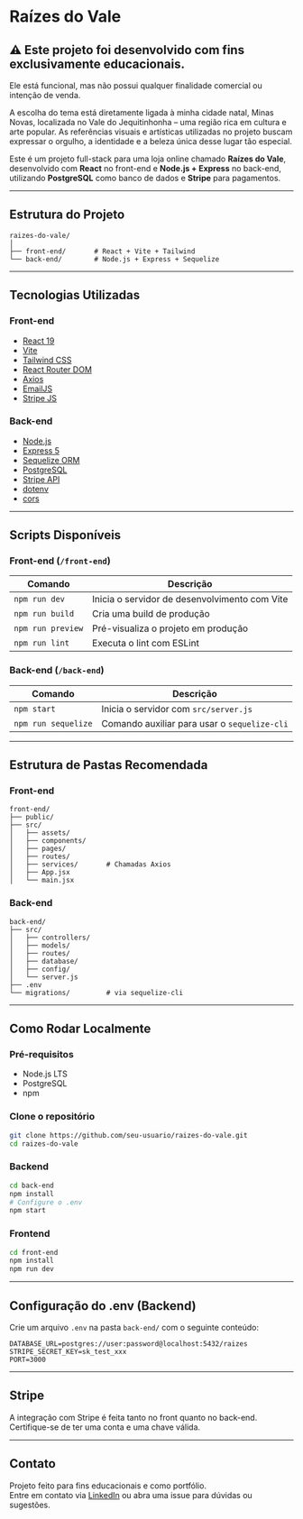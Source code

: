 
# Raízes do Vale

## ⚠️ Este projeto foi desenvolvido com fins exclusivamente educacionais.
Ele está funcional, mas não possui qualquer finalidade comercial ou intenção de venda.

A escolha do tema está diretamente ligada à minha cidade natal, Minas Novas, localizada no Vale do Jequitinhonha – uma região rica em cultura e arte popular.
As referências visuais e artísticas utilizadas no projeto buscam expressar o orgulho, a identidade e a beleza única desse lugar tão especial.

Este é um projeto full-stack para uma loja online chamado **Raízes do Vale**, desenvolvido com **React** no front-end e **Node.js + Express** no back-end, utilizando **PostgreSQL** como banco de dados e **Stripe** para pagamentos.

---

## Estrutura do Projeto

```
raizes-do-vale/
│
├── front-end/       # React + Vite + Tailwind
└── back-end/        # Node.js + Express + Sequelize
```

---

## Tecnologias Utilizadas

### Front-end

- [React 19](https://react.dev/)
- [Vite](https://vitejs.dev/)
- [Tailwind CSS](https://tailwindcss.com/)
- [React Router DOM](https://reactrouter.com/)
- [Axios](https://axios-http.com/)
- [EmailJS](https://www.emailjs.com/)
- [Stripe JS](https://stripe.com/docs/js)

### Back-end

- [Node.js](https://nodejs.org/)
- [Express 5](https://expressjs.com/)
- [Sequelize ORM](https://sequelize.org/)
- [PostgreSQL](https://www.postgresql.org/)
- [Stripe API](https://stripe.com/docs/api)
- [dotenv](https://github.com/motdotla/dotenv)
- [cors](https://github.com/expressjs/cors)

---

## Scripts Disponíveis

### Front-end (`/front-end`)

| Comando         | Descrição                         |
|-----------------|-----------------------------------|
| `npm run dev`   | Inicia o servidor de desenvolvimento com Vite |
| `npm run build` | Cria uma build de produção        |
| `npm run preview` | Pré-visualiza o projeto em produção |
| `npm run lint`  | Executa o lint com ESLint         |

### Back-end (`/back-end`)

| Comando            | Descrição                                     |
|--------------------|-----------------------------------------------|
| `npm start`        | Inicia o servidor com `src/server.js`         |
| `npm run sequelize`| Comando auxiliar para usar o `sequelize-cli`  |

---

## Estrutura de Pastas Recomendada

### Front-end

```
front-end/
├── public/
├── src/
│   ├── assets/
│   ├── components/
│   ├── pages/
│   ├── routes/
│   ├── services/       # Chamadas Axios
│   ├── App.jsx
│   └── main.jsx
```

### Back-end

```
back-end/
├── src/
│   ├── controllers/
│   ├── models/
│   ├── routes/
│   ├── database/
│   ├── config/
│   └── server.js
├── .env
└── migrations/         # via sequelize-cli
```

---

## Como Rodar Localmente

### Pré-requisitos

- Node.js LTS
- PostgreSQL
- npm

### Clone o repositório

```bash
git clone https://github.com/seu-usuario/raizes-do-vale.git
cd raizes-do-vale
```

### Backend

```bash
cd back-end
npm install
# Configure o .env
npm start
```

### Frontend

```bash
cd front-end
npm install
npm run dev
```

---

## Configuração do .env (Backend)

Crie um arquivo `.env` na pasta `back-end/` com o seguinte conteúdo:

```env
DATABASE_URL=postgres://user:password@localhost:5432/raizes
STRIPE_SECRET_KEY=sk_test_xxx
PORT=3000
```

---

## Stripe

A integração com Stripe é feita tanto no front quanto no back-end. Certifique-se de ter uma conta e uma chave válida.

---

## Contato

Projeto feito para fins educacionais e como portfólio.  
Entre em contato via [LinkedIn]([https://www.linkedin.com/in/matheus-fernandes-55b341277/]) ou abra uma issue para dúvidas ou sugestões.
